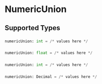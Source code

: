 # NumericUnion


## Supported Types

### 

```python
numericUnion: int = /* values here */
```

### 

```python
numericUnion: float = /* values here */
```

### 

```python
numericUnion: int = /* values here */
```

### 

```python
numericUnion: Decimal = /* values here */
```

